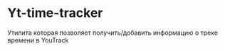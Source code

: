 # Yt-time-tracker

Утилита которая позволяет получить/добавить информацию о треке времени в YouTrack

